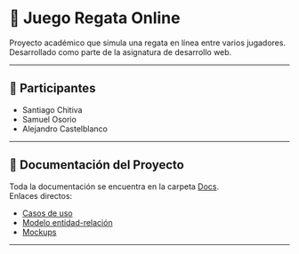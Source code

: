 # 🏁 Juego Regata Online

Proyecto académico que simula una regata en línea entre varios jugadores.  
Desarrollado como parte de la asignatura de desarrollo web.

---

## 👥 Participantes
- Santiago Chitiva  
- Samuel Osorio  
- Alejandro Castelblanco

---

## 📂 Documentación del Proyecto

Toda la documentación se encuentra en la carpeta [Docs](https://github.com/SantiagoChitiva/ProyectoWeb-RegataOnline/tree/main/Docs).  
Enlaces directos:

- [Casos de uso](https://github.com/SantiagoChitiva/ProyectoWeb-RegataOnline/blob/main/Docs/Casos%20de%20uso.pdf)  
- [Modelo entidad-relación](https://github.com/SantiagoChitiva/ProyectoWeb-RegataOnline/blob/main/Docs/Modelo%20Entidad%20Relacion.pdf)  
- [Mockups](https://github.com/SantiagoChitiva/ProyectoWeb-RegataOnline/blob/main/Docs/Mockups.pdf)  
---
